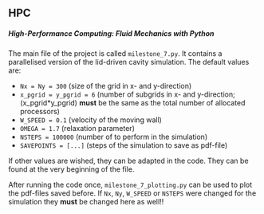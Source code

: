 ## HPC
##### High-Performance Computing: Fluid Mechanics with Python

The main file of the project is called `milestone_7.py`. It contains a parallelised version of the lid-driven cavity simulation. The default values are:
- `Nx = Ny = 300` (size of the grid in x- and y-direction)  
- `x_pgrid = y_pgrid = 6` (number of subgrids in x- and y-direction; (x_pgrid\*y_pgrid) **must** be the same as the total number of allocated processors)
- `W_SPEED = 0.1` (velocity of the moving wall)
- `OMEGA = 1.7` (relaxation parameter)
- `NSTEPS = 100000` (number of to perform in the simulation)
- `SAVEPOINTS = [...]` (steps of the simulation to save as pdf-file)

If other values are wished, they can be adapted in the code. They can be found at the very beginning of the file.
  
After running the code once, `milestone_7_plotting.py` can be used to plot the pdf-files saved before. If `Nx`, `Ny`, `W_SPEED` or `NSTEPS` were changed for the simulation they **must** be changed here as well!!

